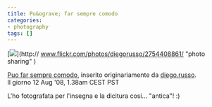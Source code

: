 ```yaml
---
title: Pu&ograve; far sempre comodo
categories:
- photography
tags: []
---
```

[![](http://farm4.static.flickr.com/3082/2754408861_f7f7f376fd_m.jpg)](http://
www.flickr.com/photos/diegorusso/2754408861/ "photo sharing" )

[Puo far sempre comodo](http://www.flickr.com/photos/diegorusso/2754408861/),
inserito originariamente da
[diego.russo](http://www.flickr.com/people/diegorusso/).  
Il giorno 12 Aug '08, 1.38am CEST PST

L'ho fotografata per l'insegna e la dicitura cosi... "antica"! :)

